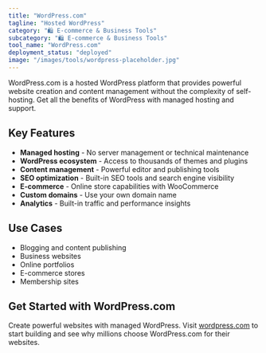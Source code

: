 ```yaml
---
title: "WordPress.com"
tagline: "Hosted WordPress"
category: "🛍️ E-commerce & Business Tools"
subcategory: "🛍️ E-commerce & Business Tools"
tool_name: "WordPress.com"
deployment_status: "deployed"
image: "/images/tools/wordpress-placeholder.jpg"
---
```

WordPress.com is a hosted WordPress platform that provides powerful website creation and content management without the complexity of self-hosting. Get all the benefits of WordPress with managed hosting and support.

## Key Features

- **Managed hosting** - No server management or technical maintenance
- **WordPress ecosystem** - Access to thousands of themes and plugins
- **Content management** - Powerful editor and publishing tools
- **SEO optimization** - Built-in SEO tools and search engine visibility
- **E-commerce** - Online store capabilities with WooCommerce
- **Custom domains** - Use your own domain name
- **Analytics** - Built-in traffic and performance insights

## Use Cases

- Blogging and content publishing
- Business websites
- Online portfolios
- E-commerce stores
- Membership sites

## Get Started with WordPress.com

Create powerful websites with managed WordPress. Visit [wordpress.com](https://wordpress.com) to start building and see why millions choose WordPress.com for their websites.